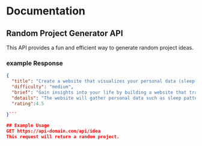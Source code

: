 # Documentation
## Random Project Generator API
This API provides a fun and efficient way to generate random project ideas.

###  example Response
```JSON
{
  "title": "Create a website that visualizes your personal data (sleep patterns, spending habits, etc.)",
  "difficulty": "medium",
  "brief": "Gain insights into your life by building a website that tracks and visualizes your personal data.",
  "details": "The website will gather personal data such as sleep patterns, spending habits, exercise routines, etc., from users. It will then process this data and present it in visually appealing charts, graphs, and other forms of data visualization. Users will be able to track and analyze their habits and behaviors over time.",
  "rating":4.5
  
}```

## Example Usage
GET https://api-domain.com/api/idea
This request will return a random project.
